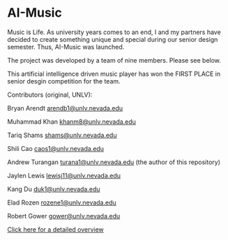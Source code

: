 # AI-Music
Music is Life. As university years comes to an end, I and my partners have decided to create something unique and special
during our senior design semester. Thus, AI-Music was launched. 

The project was developed by a team of nine members. Please see below.

This artificial intelligence driven music player has won the FIRST PLACE in senior desgin competition
for the team. 

Contributors (original, UNLV):

Bryan Arendt arendb1@unlv.nevada.edu

Muhammad Khan khanm8@unlv.nevada.edu

Tariq Shams shams@unlv.nevada.edu

Shili Cao caos1@unlv.nevada.edu

Andrew Turangan turana1@unlv.nevada.edu (the author of this repository)

Jaylen Lewis lewisj11@unlv.nevada.edu

Kang Du duk1@unlv.nevada.edu

Elad Rozen rozene1@unlv.nevada.edu

Robert Gower gower@unlv.nevada.edu



[Click here for a detailed overview](https://docs.google.com/presentation/d/1ch6YXrUCHSqXmej6xmQ2gjxJKXZ4tLLztPohD8Xc0eo/edit#slide=id.g1b3a03a9e21_2_136) 
